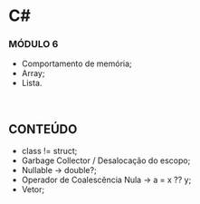 # C#
### MÓDULO 6
- Comportamento de memória;
- Array;
- Lista.

<br>

## CONTEÚDO
- class != struct;
- Garbage Collector / Desalocação do escopo;
- Nullable -> double?;
- Operador de Coalescência Nula -> a = x ?? y;
- Vetor;

